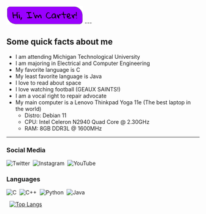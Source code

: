 <img src="images/hiimcarter.png" alt="hiimcarter" width="200"/>
---

## Some quick facts about me

  * I am attending Michigan Technological University
  * I am majoring in Electrical and Computer Engineering
  * My favorite language is C
  * My least favorite language is Java
  * I love to read about space
  * I love watching football (GEAUX SAINTS!)
  * I am a vocal right to repair advocate
  * My main computer is a Lenovo Thinkpad Yoga 11e (The best laptop in the world)
    * Distro:   Debian 11
    * CPU:      Intel Celeron N2940 Quad Core @ 2.30GHz
    * RAM:      8GB DDR3L @ 1600MHz
---

### Social Media
![Twitter](https://img.shields.io/badge/@CarterDugan-%231DA1F2.svg?style=for-the-badge&logo=Twitter&logoColor=white)&nbsp;
![Instagram](https://img.shields.io/badge/carter.cjd-%23E4405F.svg?style=for-the-badge&logo=Instagram&logoColor=white)&nbsp;
![YouTube](https://img.shields.io/badge/Builder_Of_Things-%23FF0000.svg?style=for-the-badge&logo=YouTube&logoColor=white)&nbsp;

### Languages
![C](https://img.shields.io/badge/C-%2300599C.svg?style=for-the-badge&logo=c&logoColor=white)&nbsp;
![C++](https://img.shields.io/badge/C++-%2300599C.svg?style=for-the-badge&logo=c%2B%2B&logoColor=white)&nbsp;
![Python](https://img.shields.io/badge/python-3670A0?style=for-the-badge&logo=python&logoColor=ffdd54)&nbsp;
![Java](https://img.shields.io/badge/java-%23ED8B00.svg?style=for-the-badge&logo=java&logoColor=white)&nbsp;

<img title="" src="https://github-readme-stats.vercel.app/api?username=CarterDugan&show_icons=true&hide_border=true&&count_private=true&include_all_commits=true" alt="" height="">&nbsp;
[![Top Langs](https://github-readme-stats.vercel.app/api/top-langs/?username=carterdugan)](https://github.com/carterdugan/github-readme-stats)

